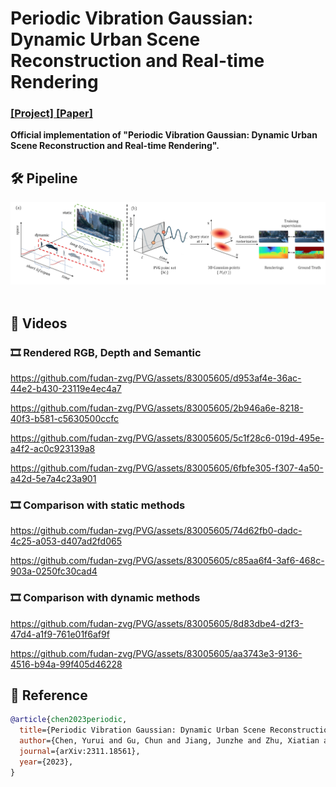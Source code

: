 # Periodic Vibration Gaussian: Dynamic Urban Scene Reconstruction and Real-time Rendering
### [[Project]](https://fudan-zvg.github.io/PVG)[ [Paper]](https://arxiv.org/abs/2311.18561) 

**Official implementation of "Periodic Vibration Gaussian: 
Dynamic Urban Scene Reconstruction and Real-time Rendering".** 


## 🛠️ Pipeline
<div align="center">
  <img src="assets/pipeline.png"/>
</div><br/>

## 🎥 Videos

### 🎞️ Rendered RGB, Depth and Semantic

https://github.com/fudan-zvg/PVG/assets/83005605/d953af4e-36ac-44e2-b430-23119e4ec4a7

https://github.com/fudan-zvg/PVG/assets/83005605/2b946a6e-8218-40f3-b581-c5630500ccfc

https://github.com/fudan-zvg/PVG/assets/83005605/5c1f28c6-019d-495e-a4f2-ac0c923139a8

https://github.com/fudan-zvg/PVG/assets/83005605/6fbfe305-f307-4a50-a42d-5e7a4c23a901

### 🎞️ Comparison with static methods

https://github.com/fudan-zvg/PVG/assets/83005605/74d62fb0-dadc-4c25-a053-d407ad2fd065

https://github.com/fudan-zvg/PVG/assets/83005605/c85aa6f4-3af6-468c-903a-0250fc30cad4

### 🎞️ Comparison with dynamic methods

https://github.com/fudan-zvg/PVG/assets/83005605/8d83dbe4-d2f3-47d4-a1f9-761e01f6af9f

https://github.com/fudan-zvg/PVG/assets/83005605/aa3743e3-9136-4516-b94a-99f405d46228


## 📜 Reference
```bibtex
@article{chen2023periodic,
  title={Periodic Vibration Gaussian: Dynamic Urban Scene Reconstruction and Real-time Rendering},
  author={Chen, Yurui and Gu, Chun and Jiang, Junzhe and Zhu, Xiatian and Zhang, Li},
  journal={arXiv:2311.18561},
  year={2023},
}
```
